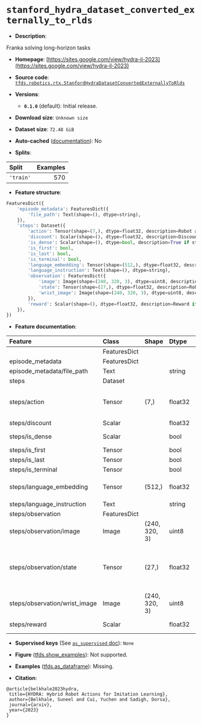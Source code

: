 <div itemscope itemtype="http://schema.org/Dataset">
  <div itemscope itemprop="includedInDataCatalog" itemtype="http://schema.org/DataCatalog">
    <meta itemprop="name" content="TensorFlow Datasets" />
  </div>
  <meta itemprop="name" content="stanford_hydra_dataset_converted_externally_to_rlds" />
  <meta itemprop="description" content="Franka solving long-horizon tasks&#10;&#10;To use this dataset:&#10;&#10;```python&#10;import tensorflow_datasets as tfds&#10;&#10;ds = tfds.load(&#x27;stanford_hydra_dataset_converted_externally_to_rlds&#x27;, split=&#x27;train&#x27;)&#10;for ex in ds.take(4):&#10;  print(ex)&#10;```&#10;&#10;See [the guide](https://www.tensorflow.org/datasets/overview) for more&#10;informations on [tensorflow_datasets](https://www.tensorflow.org/datasets).&#10;&#10;" />
  <meta itemprop="url" content="https://www.tensorflow.org/datasets/catalog/stanford_hydra_dataset_converted_externally_to_rlds" />
  <meta itemprop="sameAs" content="https://sites.google.com/view/hydra-il-2023" />
  <meta itemprop="citation" content="@article{belkhale2023hydra,&#10; title={HYDRA: Hybrid Robot Actions for Imitation Learning},&#10; author={Belkhale, Suneel and Cui, Yuchen and Sadigh, Dorsa},&#10; journal={arxiv},&#10; year={2023}&#10;}" />
</div>

# `stanford_hydra_dataset_converted_externally_to_rlds`


*   **Description**:

Franka solving long-horizon tasks

*   **Homepage**:
    [https://sites.google.com/view/hydra-il-2023](https://sites.google.com/view/hydra-il-2023)

*   **Source code**:
    [`tfds.robotics.rtx.StanfordHydraDatasetConvertedExternallyToRlds`](https://github.com/tensorflow/datasets/tree/master/tensorflow_datasets/robotics/rtx/rtx.py)

*   **Versions**:

    *   **`0.1.0`** (default): Initial release.

*   **Download size**: `Unknown size`

*   **Dataset size**: `72.48 GiB`

*   **Auto-cached**
    ([documentation](https://www.tensorflow.org/datasets/performances#auto-caching)):
    No

*   **Splits**:

Split     | Examples
:-------- | -------:
`'train'` | 570

*   **Feature structure**:

```python
FeaturesDict({
    'episode_metadata': FeaturesDict({
        'file_path': Text(shape=(), dtype=string),
    }),
    'steps': Dataset({
        'action': Tensor(shape=(7,), dtype=float32, description=Robot action, consists of [3x EEF positional delta, 3x EEF orientation delta in euler angle, 1x close gripper].),
        'discount': Scalar(shape=(), dtype=float32, description=Discount if provided, default to 1.),
        'is_dense': Scalar(shape=(), dtype=bool, description=True if state is a waypoint(010) or in dense mode(x111).),
        'is_first': bool,
        'is_last': bool,
        'is_terminal': bool,
        'language_embedding': Tensor(shape=(512,), dtype=float32, description=Kona language embedding. See https://tfhub.dev/google/universal-sentence-encoder-large/5),
        'language_instruction': Text(shape=(), dtype=string),
        'observation': FeaturesDict({
            'image': Image(shape=(240, 320, 3), dtype=uint8, description=Main camera RGB observation.),
            'state': Tensor(shape=(27,), dtype=float32, description=Robot state, consists of [3x EEF position,4x EEF orientation in quaternion,3x EEF orientation in euler angle,7x robot joint angles, 7x robot joint velocities,3x gripper state.),
            'wrist_image': Image(shape=(240, 320, 3), dtype=uint8, description=Wrist camera RGB observation.),
        }),
        'reward': Scalar(shape=(), dtype=float32, description=Reward if provided, 1 on final step for demos.),
    }),
})
```

*   **Feature documentation**:

Feature                       | Class        | Shape         | Dtype   | Description
:---------------------------- | :----------- | :------------ | :------ | :----------
                              | FeaturesDict |               |         |
episode_metadata              | FeaturesDict |               |         |
episode_metadata/file_path    | Text         |               | string  | Path to the original data file.
steps                         | Dataset      |               |         |
steps/action                  | Tensor       | (7,)          | float32 | Robot action, consists of [3x EEF positional delta, 3x EEF orientation delta in euler angle, 1x close gripper].
steps/discount                | Scalar       |               | float32 | Discount if provided, default to 1.
steps/is_dense                | Scalar       |               | bool    | True if state is a waypoint(010) or in dense mode(x111).
steps/is_first                | Tensor       |               | bool    |
steps/is_last                 | Tensor       |               | bool    |
steps/is_terminal             | Tensor       |               | bool    |
steps/language_embedding      | Tensor       | (512,)        | float32 | Kona language embedding. See https://tfhub.dev/google/universal-sentence-encoder-large/5
steps/language_instruction    | Text         |               | string  | Language Instruction.
steps/observation             | FeaturesDict |               |         |
steps/observation/image       | Image        | (240, 320, 3) | uint8   | Main camera RGB observation.
steps/observation/state       | Tensor       | (27,)         | float32 | Robot state, consists of [3x EEF position,4x EEF orientation in quaternion,3x EEF orientation in euler angle,7x robot joint angles, 7x robot joint velocities,3x gripper state.
steps/observation/wrist_image | Image        | (240, 320, 3) | uint8   | Wrist camera RGB observation.
steps/reward                  | Scalar       |               | float32 | Reward if provided, 1 on final step for demos.

*   **Supervised keys** (See
    [`as_supervised` doc](https://www.tensorflow.org/datasets/api_docs/python/tfds/load#args)):
    `None`

*   **Figure**
    ([tfds.show_examples](https://www.tensorflow.org/datasets/api_docs/python/tfds/visualization/show_examples)):
    Not supported.

*   **Examples**
    ([tfds.as_dataframe](https://www.tensorflow.org/datasets/api_docs/python/tfds/as_dataframe)):
    Missing.

*   **Citation**:

```
@article{belkhale2023hydra,
 title={HYDRA: Hybrid Robot Actions for Imitation Learning},
 author={Belkhale, Suneel and Cui, Yuchen and Sadigh, Dorsa},
 journal={arxiv},
 year={2023}
}
```

